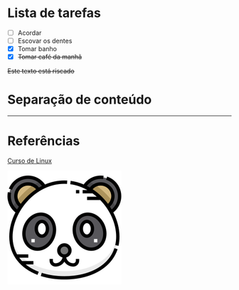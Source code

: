 # Lista de tarefas

- [ ] Acordar
- [ ] Escovar os dentes
- [x] Tomar banho
- [x] ~~Tomar café da manhã~~

~~Este texto está riscado~~

# Separação de conteúdo

---

# Referências
[Curso de Linux][curso]

![Imagem][geek]




[geek]: panda.png

[curso]: https://www.udemy.com/course/curso-de-linux-completo-para-usuario-comum-ou-desenvolvedor/?referralCode=430246ED65FFF415A067
